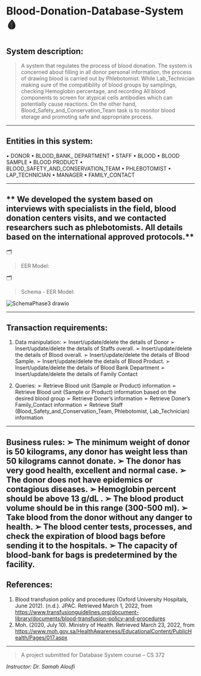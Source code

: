 # Blood-Donation-Database-System :drop_of_blood:

## System description:

> A system that regulates the process of blood donation. The system is concerned about filling in
all donor personal information, the process of drawing blood is carried out by Phlebotomist.
While Lab_Technician making sure of the compatibility of blood groups by samplings, checking
Hemoglobin percentage, and recording All blood components to screen for atypical cells
antibodies which can potentially cause reactions. On the other hand,
Blood_Safety_and_Conservation_Team task is to monitor blood storage and promoting safe and
appropriate process.

--------------------------------------------------------------------------------------------------

## Entities in this system:
• DONOR
• BLOOD_BANK_ DEPARTMENT
• STAFF
• BLOOD
• BLOOD SAMPLE
• BLOOD PRODUCT
• BLOOD_SAFETY_AND_CONSERVATION_TEAM
• PHLEBOTOMIST
• LAP_TECHNICIAN
• MANAGER
• FAMILY_CONTACT

--------------------------------------------------------------------------------------------------
** We developed the system based on interviews with specialists in the field, blood
donation centers visits, and we contacted researchers such as phlebotomists. All
details based on the international approved protocols.**
--------------------------------------------------------------------------------------------------
:card_index_dividers:
>  EER Model:

:card_index_dividers:
>  Schema - EER Model:

![SchemaPhase3 drawio](https://user-images.githubusercontent.com/70041510/180874067-5978e1b9-22d8-4652-a6cf-952b63f9c577.png)


--------------------------------------------------------------------------------------------------
## Transaction requirements:

1. Data manipulation:
➢ Insert/update/delete the details of Donor
➢ Insert/update/delete the details of Staffs overall.
➢ Insert/update/delete the details of Blood overall.
➢ Insert/update/delete the details of Blood Sample.
➢ Insert/update/delete the details of Blood Product.
➢ Insert/update/delete the details of Blood Bank Department
➢ Insert/update/delete the details of Family Contact

2. Queries:
➢ Retrieve Blood unit (Sample or Product) information
➢ Retrieve Blood unit (Sample or Product) information based on the desired blood group
➢ Retrieve Doner’s information
➢ Retrieve Doner’s Family_Contact information
➢ Retrieve Staff (Blood_Safety_and_Conservation_Team, Phlebotomist, Lab_Technician) information
-------------------------------------------------------------------------------------------------------

Business rules:
➢ The minimum weight of donor is 50 kilograms, any donor has weight less than 50 kilograms cannot donate.
➢ The donor has very good health, excellent and normal case.
➢ The donor does not have epidemics or contagious diseases.
➢ Hemoglobin percent should be above 13 g/dL .
➢ The blood product volume should be in this range (300-500 ml).
➢ Take blood from the donor without any danger to health.
➢ The blood center tests, processes, and check the expiration of blood bags before sending it to the hospitals.
➢ The capacity of blood-bank for bags is predetermined by the facility.
--------------------------------------------------------------------------------------------------
## References: 
1. Blood transfusion policy and procedures (Oxford University Hospitals, June 2012). 
(n.d.). JPAC. Retrieved March 1, 2022, from
https://www.transfusionguidelines.org/document-library/documents/blood-transfusion-policy-and-procedures
2. Moh. (2020, July 10). Ministry of Health. Retrieved March 23, 2022, from 
https://www.moh.gov.sa/HealthAwareness/EducationalContent/PublicHealth/Pages/017.aspx


--------------------------------------------------------------------------------------------------
>  A project submitted for Database System course – CS 372

_Instructor: Dr. Samah Aloufi_



